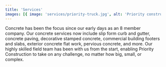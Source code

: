 ```yaml
---
title: 'Services'
images: [{ image: 'services/priority-truck.jpg', alt: 'Priority construction truck' }]
---
```


Concrete has been the focus since our early days as an 8 member company. Our concrete services now include slip form curb and gutter, concrete paving, decorative stamped concrete, commercial building footers and slabs, exterior concrete flat work, pervious concrete, and more. Our highly skilled field team has been with us from the start, enabling Priority Construction to take on any challenge, no matter how big, small, or complex.
